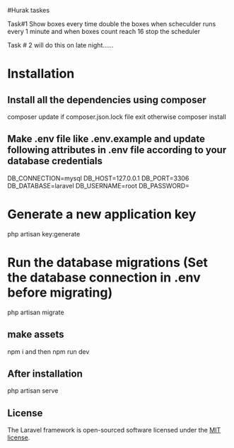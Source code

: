 #Hurak taskes

Task#1 Show boxes 
every time double the boxes when scheculder runs every 1 minute and when boxes count reach 16 stop the scheduler 

Task # 2
will do this on late night......


# Installation

## Install all the dependencies using composer
composer update if composer.json.lock file exit otherwise composer install 


## Make .env file like .env.example and update following attributes in .env file according to your database credentials
DB_CONNECTION=mysql
DB_HOST=127.0.0.1
DB_PORT=3306
DB_DATABASE=laravel
DB_USERNAME=root
DB_PASSWORD=

# Generate a new application key
php artisan key:generate

# Run the database migrations (Set the database connection in .env before migrating)
php artisan migrate

## make assets

npm i and then npm run dev

## After installation

php artisan serve




## License

The Laravel framework is open-sourced software licensed under the [MIT license](https://opensource.org/licenses/MIT).
